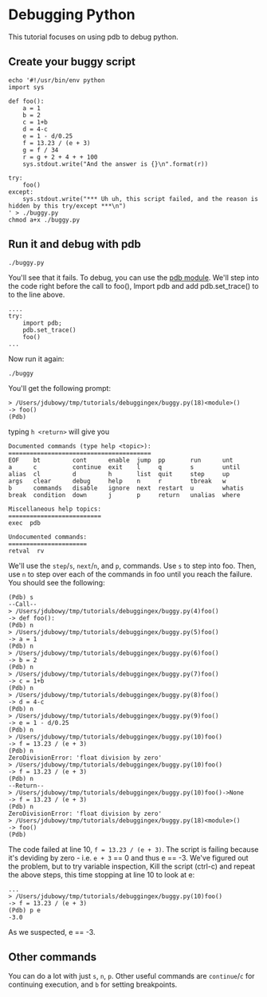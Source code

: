 # Debugging Python

This tutorial focuses on using pdb to debug python.

## Create your buggy script


    echo '#!/usr/bin/env python
    import sys

    def foo():
        a = 1
        b = 2
        c = 1+b
        d = 4-c
        e = 1 - d/0.25
        f = 13.23 / (e + 3)
        g = f / 34
        r = g + 2 + 4 + + 100
        sys.stdout.write("And the answer is {}\n".format(r))

    try:
        foo()
    except:
        sys.stdout.write("*** Uh uh, this script failed, and the reason is hidden by this try/except ***\n")
    ' > ./buggy.py
    chmod a+x ./buggy.py

## Run it and debug with pdb

    ./buggy.py

You'll see that it fails.  To debug, you can use the
[pdb module](https://docs.python.org/2/library/pdb.html). We'll step into the
code right before the call to foo(), lmport pdb and add pdb.set_trace() to to
the line above.

    ....
    try:
        import pdb;
        pdb.set_trace()
        foo()
    ...

Now run it again:

    ./buggy

You'll get the following prompt:

    > /Users/jdubowy/tmp/tutorials/debuggingex/buggy.py(18)<module>()
    -> foo()
    (Pdb)

typing ```h <return>``` will give you

    Documented commands (type help <topic>):
    ========================================
    EOF    bt         cont      enable  jump  pp       run      unt
    a      c          continue  exit    l     q        s        until
    alias  cl         d         h       list  quit     step     up
    args   clear      debug     help    n     r        tbreak   w
    b      commands   disable   ignore  next  restart  u        whatis
    break  condition  down      j       p     return   unalias  where

    Miscellaneous help topics:
    ==========================
    exec  pdb

    Undocumented commands:
    ======================
    retval  rv

We'll use the ```step```/```s```, ```next```/```n```, and ```p```, commands.
Use ```s``` to step into foo.  Then, use ```n``` to step over each of the commands
in foo until you reach the failure.  You should see the following:

    (Pdb) s
    --Call--
    > /Users/jdubowy/tmp/tutorials/debuggingex/buggy.py(4)foo()
    -> def foo():
    (Pdb) n
    > /Users/jdubowy/tmp/tutorials/debuggingex/buggy.py(5)foo()
    -> a = 1
    (Pdb) n
    > /Users/jdubowy/tmp/tutorials/debuggingex/buggy.py(6)foo()
    -> b = 2
    (Pdb) n
    > /Users/jdubowy/tmp/tutorials/debuggingex/buggy.py(7)foo()
    -> c = 1+b
    (Pdb) n
    > /Users/jdubowy/tmp/tutorials/debuggingex/buggy.py(8)foo()
    -> d = 4-c
    (Pdb) n
    > /Users/jdubowy/tmp/tutorials/debuggingex/buggy.py(9)foo()
    -> e = 1 - d/0.25
    (Pdb) n
    > /Users/jdubowy/tmp/tutorials/debuggingex/buggy.py(10)foo()
    -> f = 13.23 / (e + 3)
    (Pdb) n
    ZeroDivisionError: 'float division by zero'
    > /Users/jdubowy/tmp/tutorials/debuggingex/buggy.py(10)foo()
    -> f = 13.23 / (e + 3)
    (Pdb) n
    --Return--
    > /Users/jdubowy/tmp/tutorials/debuggingex/buggy.py(10)foo()->None
    -> f = 13.23 / (e + 3)
    (Pdb) n
    ZeroDivisionError: 'float division by zero'
    > /Users/jdubowy/tmp/tutorials/debuggingex/buggy.py(18)<module>()
    -> foo()
    (Pdb)

The code failed at line 10, ```f = 13.23 / (e + 3)```.  The script is failing
because it's deviding by zero - i.e. ```e + 3``` == 0 and thus e == -3. We've
figured out the problem, but to try variable inspection, Kill the script (ctrl-c)
and repeat the above steps, this time stopping at line 10 to look at e:

    ...
    > /Users/jdubowy/tmp/tutorials/debuggingex/buggy.py(10)foo()
    -> f = 13.23 / (e + 3)
    (Pdb) p e
    -3.0

As we suspected, e == -3.

## Other commands

You can do a lot with just ```s```, ```n```, ```p```.  Other useful commands are
```continue```/```c``` for continuing execution, and ```b``` for setting breakpoints.
